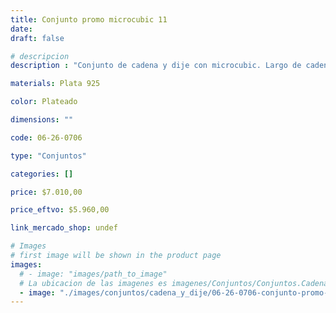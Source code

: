 ```yaml
---
title: Conjunto promo microcubic 11
date: 
draft: false

# descripcion
description : "Conjunto de cadena y dije con microcubic. Largo de cadena 40, 45 o 50 cm a elección"

materials: Plata 925

color: Plateado

dimensions: ""

code: 06-26-0706

type: "Conjuntos"

categories: []

price: $7.010,00

price_eftvo: $5.960,00

link_mercado_shop: undef

# Images
# first image will be shown in the product page
images:
  # - image: "images/path_to_image"
  # La ubicacion de las imagenes es imagenes/Conjuntos/Conjuntos.Cadena y Dije/06-26-0706-conjunto-promo-microcubic-11
  - image: "./images/conjuntos/cadena_y_dije/06-26-0706-conjunto-promo-microcubic-11.jpg"
---
```

